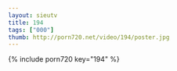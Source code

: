 ```yaml
--- 
layout: sieutv
title: 194
tags: ["000"]
thumb: http://porn720.net/video/194/poster.jpg
---
```

{% include porn720 key="194" %} 
